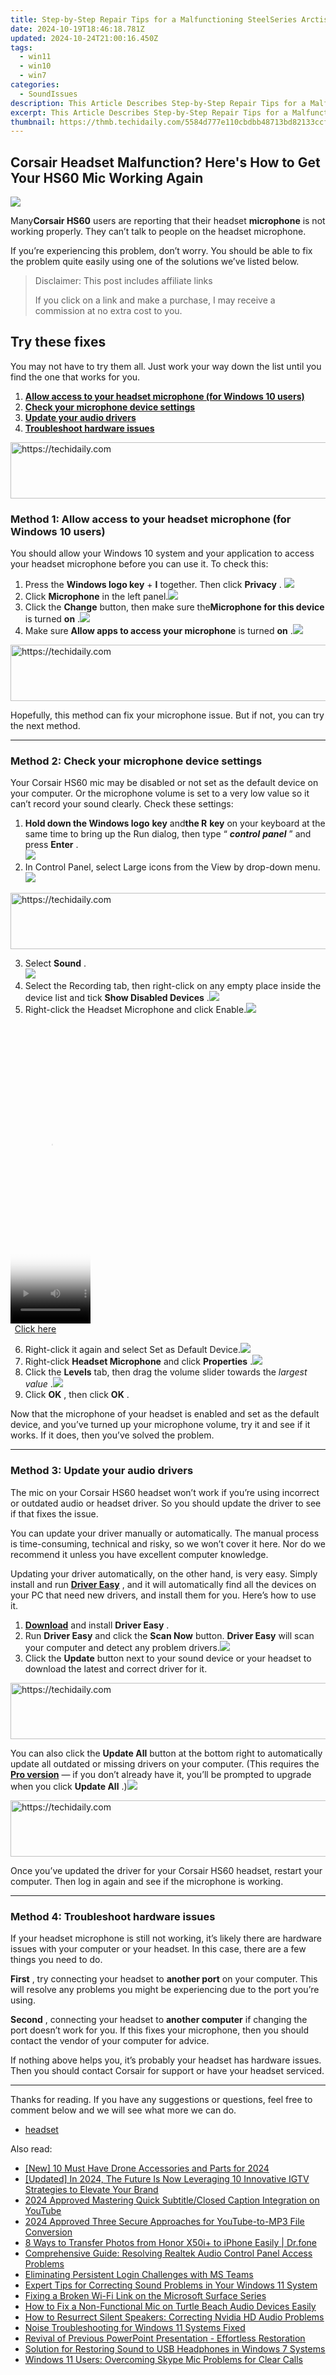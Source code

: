 ```yaml
---
title: Step-by-Step Repair Tips for a Malfunctioning SteelSeries Arctis Pro Headset Mic
date: 2024-10-19T18:46:18.781Z
updated: 2024-10-24T21:00:16.450Z
tags:
  - win11
  - win10
  - win7
categories:
  - SoundIssues
description: This Article Describes Step-by-Step Repair Tips for a Malfunctioning SteelSeries Arctis Pro Headset Mic
excerpt: This Article Describes Step-by-Step Repair Tips for a Malfunctioning SteelSeries Arctis Pro Headset Mic
thumbnail: https://thmb.techidaily.com/5584d777e110cbdbb48713bd82133ccfd2417ed4baa291781cd47c73ffc42e1f.jpeg
---
```


## Corsair Headset Malfunction? Here's How to Get Your HS60 Mic Working Again

![](https://images.drivereasy.com/wp-content/uploads/2019/07/corsair-hs60-1024x1024.jpg)

 Many**Corsair HS60** users are reporting that their headset **microphone** is not working properly. They can’t talk to people on the headset microphone.

 If you’re experiencing this problem, don’t worry. You should be able to fix the problem quite easily using one of the solutions we’ve listed below.

>  Disclaimer: This post includes affiliate links
>
>  If you click on a link and make a purchase, I may receive a commission at no extra cost to you.
>

## Try these fixes

 You may not have to try them all. Just work your way down the list until you find the one that works for you.

1. **[Allow access to your headset microphone (for Windows 10 users)](https://www.drivereasy.com/knowledge/fixed-corsair-hs60-mic-not-working/#m1)**
2. [](https://tools.techidaily.com/drivereasy/download/) **[Check your microphone device settings](https://tools.techidaily.com/drivereasy/download/)**
3. **[Update your audio drivers](https://tools.techidaily.com/drivereasy/download/)**
4. **[Troubleshoot hardware issues](https://tools.techidaily.com/drivereasy/download/)**

<!-- affiliate ads begin -->
<a href="https://aligracehair.sjv.io/c/5597632/1884002/19272" target="_top" id="1884002">
  <img src="//a.impactradius-go.com/display-ad/19272-1884002" border="0" alt="https://techidaily.com" width="728" height="90"/>
</a>
<img height="0" width="0" src="https://aligracehair.sjv.io/i/5597632/1884002/19272" style="position:absolute;visibility:hidden;" border="0" />
<!-- affiliate ads end -->

### Method 1: Allow access to your headset microphone (for Windows 10 users)

 You should allow your Windows 10 system and your application to access your headset microphone before you can use it. To check this:

1. Press the **Windows logo key** + **I** together. Then click **Privacy** . ![](https://images.drivereasy.com/wp-content/uploads/2019/07/2-7-1.jpg)
2. Click **Microphone** in the left panel.![](https://images.drivereasy.com/wp-content/uploads/2019/07/2.1-2.jpg)
3. Click the **Change** button, then make sure the**Microphone for this device** is turned **on** .![](https://images.drivereasy.com/wp-content/uploads/2019/07/2.2-2.jpg)
4. Make sure **Allow apps to access your microphone** is turned **on** .![](https://images.drivereasy.com/wp-content/uploads/2019/07/2.3.jpg)

<!-- affiliate ads begin -->
<a href="https://ephamedtechinc.pxf.io/c/5597632/2137205/26400" target="_top" id="2137205">
  <img src="//a.impactradius-go.com/display-ad/26400-2137205" border="0" alt="https://techidaily.com" width="728" height="90"/>
</a>
<img height="0" width="0" src="https://ephamedtechinc.pxf.io/i/5597632/2137205/26400" style="position:absolute;visibility:hidden;" border="0" />
<!-- affiliate ads end -->

 Hopefully, this method can fix your microphone issue. But if not, you can try the next method.

---

### Method 2: Check your microphone device settings

 Your Corsair HS60 mic may be disabled or not set as the default device on your computer. Or the microphone volume is set to a very low value so it can’t record your sound clearly. Check these settings:

1. **Hold down the Windows logo** **key**  and**the R** **key**  on your keyboard at the same time to bring up the Run dialog, then type “ _**control** **panel**_  ” and press **Enter** .  
![](https://images.drivereasy.com/wp-content/uploads/2019/07/control-panel1-1.jpg)
2. In Control Panel, select Large icons from the View by drop-down menu.![](https://images.drivereasy.com/wp-content/uploads/2019/07/1-12.jpg)

<!-- affiliate ads begin -->
<a href="https://dhgate.sjv.io/c/5597632/1172027/12108" target="_top" id="1172027">
  <img src="//a.impactradius-go.com/display-ad/12108-1172027" border="0" alt="https://techidaily.com" width="728" height="90"/>
</a>
<img height="0" width="0" src="https://dhgate.sjv.io/i/5597632/1172027/12108" style="position:absolute;visibility:hidden;" border="0" />
<!-- affiliate ads end -->

3. Select **Sound** .  
![](https://images.drivereasy.com/wp-content/uploads/2019/07/2-10.jpg)
4. Select the Recording tab, then right-click on any empty place inside the device list and tick **Show Disabled Devices** .![](https://images.drivereasy.com/wp-content/uploads/2019/07/img_5b4dc36f136c6.jpg)
5. Right-click the Headset Microphone and click Enable.![](https://images.drivereasy.com/wp-content/uploads/2019/07/img_5b4daac96f5e7.jpg)

<!-- affiliate ads begin -->
<span id="1975636">
					<video width="128" height="480" style="cursor:pointer"
           poster="//a.impactradius-go.com/display-clicktoplayimage/1975636.png"
           onclick="if(!this.playClicked){this.play();this.setAttribute('controls',true);this.playClicked=true;}">
	   <source src="//a.impactradius-go.com/display-ad/22993-1975636">
	   <img src="//a.impactradius-go.com/display-clicktoplayimage/1975636.png" style="border: none; height: 100%; width: 100%; object-fit: contain">
	</video>
	<div style="width:80px;text-align:center"><a href="javascript:window.open(decodeURIComponent('https%3A%2F%2Fhomestyler.sjv.io%2Fc%2F5597632%2F1975636%2F22993'), '_blank');void(0);">Click here</a></div>
</span>
<img height="0" width="0" src="https://imp.pxf.io/i/5597632/1975636/22993" style="position:absolute;visibility:hidden;" border="0" />
<!-- affiliate ads end -->

6. Right-click it again and select Set as Default Device.![](https://images.drivereasy.com/wp-content/uploads/2019/07/img_5b4dacbcd8e83.jpg)
7. Right-click **Headset Microphone** and click **Properties** .![](https://images.drivereasy.com/wp-content/uploads/2019/07/img_5b4dae7338d5d.jpg)
8. Click the **Levels** tab, then drag the volume slider towards the _largest value_ .![](https://images.drivereasy.com/wp-content/uploads/2019/07/img_5b4db71801655.jpg)
9. Click **OK** , then click **OK** .

 Now that the microphone of your headset is enabled and set as the default device, and you’ve turned up your microphone volume, try it and see if it works. If it does, then you’ve solved the problem.

---

### Method 3: Update your audio drivers

 The mic on your Corsair HS60 headset won’t work if you’re using incorrect or outdated audio or headset driver. So you should update the driver to see if that fixes the issue.

 You can update your driver manually or automatically. The manual process is time-consuming, technical and risky, so we won’t cover it here. Nor do we recommend it unless you have excellent computer knowledge.

 Updating your driver automatically, on the other hand, is very easy. Simply install and run **[Driver Easy](https://tools.techidaily.com/drivereasy/download/)**  , and it will automatically find all the devices on your PC that need new drivers, and install them for you. Here’s how to use it.

1. **[Download](https://tools.techidaily.com/drivereasy/download/)**  and install **Driver Easy** .
2. Run **Driver Easy** and click the **Scan Now** button. **Driver Easy** will scan your computer and detect any problem drivers.![](https://images.drivereasy.com/wp-content/uploads/2019/07/a5.jpg)
3. Click the **Update** button next to your sound device or your headset to download the latest and correct driver for it.  

<!-- affiliate ads begin -->
<a href="https://ephamedtechinc.pxf.io/c/5597632/2136623/26400" target="_top" id="2136623">
  <img src="//a.impactradius-go.com/display-ad/26400-2136623" border="0" alt="https://techidaily.com" width="728" height="90"/>
</a>
<img height="0" width="0" src="https://ephamedtechinc.pxf.io/i/5597632/2136623/26400" style="position:absolute;visibility:hidden;" border="0" />
<!-- affiliate ads end -->

 You can also click the **Update All** button at the bottom right to automatically update all outdated or missing drivers on your computer. (This requires the **[Pro version](https://tools.techidaily.com/drivereasy/download/)**  — if you don’t already have it, you’ll be prompted to upgrade when you click **Update All** .)![](https://images.drivereasy.com/wp-content/uploads/2019/07/a6-1.jpg)

<!-- affiliate ads begin -->
<a href="https://aligracehair.sjv.io/c/5597632/2047351/19272" target="_top" id="2047351">
  <img src="//a.impactradius-go.com/display-ad/19272-2047351" border="0" alt="https://techidaily.com" width="728" height="90"/>
</a>
<img height="0" width="0" src="https://aligracehair.sjv.io/i/5597632/2047351/19272" style="position:absolute;visibility:hidden;" border="0" />
<!-- affiliate ads end -->

 Once you’ve updated the driver for your Corsair HS60 headset, restart your computer. Then log in again and see if the microphone is working.

---

### Method 4: Troubleshoot hardware issues

 If your headset microphone is still not working, it’s likely there are hardware issues with your computer or your headset. In this case, there are a few things you need to do.

**First** , try connecting your headset to **another port** on your computer. This will resolve any problems you might be experiencing due to the port you’re using.

**Second** , connecting your headset to **another computer** if changing the port doesn’t work for you. If this fixes your microphone, then you should contact the vendor of your computer for advice.

 If nothing above helps you, it’s probably your headset has hardware issues. Then you should contact Corsair for support or have your headset serviced.

---

 Thanks for reading. If you have any suggestions or questions, feel free to comment below and we will see what more we can do.

* [headset](https://tools.techidaily.com/drivereasy/download/)

<ins class="adsbygoogle"
     style="display:block"
     data-ad-format="autorelaxed"
     data-ad-client="ca-pub-7571918770474297"
     data-ad-slot="1223367746"></ins>

<ins class="adsbygoogle"
     style="display:block"
     data-ad-client="ca-pub-7571918770474297"
     data-ad-slot="8358498916"
     data-ad-format="auto"
     data-full-width-responsive="true"></ins>

<span class="atpl-alsoreadstyle">Also read:</span>
<div><ul>
<li><a href="https://article-posts.techidaily.com/new-10-must-have-drone-accessories-and-parts-for-2024/"><u>[New] 10 Must Have Drone Accessories and Parts for 2024</u></a></li>
<li><a href="https://instagram-video-files.techidaily.com/updated-in-2024-the-future-is-now-leveraging-10-innovative-igtv-strategies-to-elevate-your-brand/"><u>[Updated] In 2024, The Future Is Now Leveraging 10 Innovative IGTV Strategies to Elevate Your Brand</u></a></li>
<li><a href="https://youtube-lab.techidaily.com/approved-mastering-quick-subtitleclosed-caption-integration-on-youtube/"><u>2024 Approved Mastering Quick Subtitle/Closed Caption Integration on YouTube</u></a></li>
<li><a href="https://youtube-blog.techidaily.com/approved-three-secure-approaches-for-youtube-to-mp3-file-conversion/"><u>2024 Approved Three Secure Approaches for YouTube-to-MP3 File Conversion</u></a></li>
<li><a href="https://blog-min.techidaily.com/8-ways-to-transfer-photos-from-honor-x50iplus-to-iphone-easily-drfone-by-drfone-transfer-from-android-transfer-from-android/"><u>8 Ways to Transfer Photos from Honor X50i+ to iPhone Easily | Dr.fone</u></a></li>
<li><a href="https://sound-issues.techidaily.com/comprehensive-guide-resolving-realtek-audio-control-panel-access-problems/"><u>Comprehensive Guide: Resolving Realtek Audio Control Panel Access Problems</u></a></li>
<li><a href="https://win11.techidaily.com/eliminating-persistent-login-challenges-with-ms-teams/"><u>Eliminating Persistent Login Challenges with MS Teams</u></a></li>
<li><a href="https://sound-issues.techidaily.com/expert-tips-for-correcting-sound-problems-in-your-windows-11-system/"><u>Expert Tips for Correcting Sound Problems in Your Windows 11 System</u></a></li>
<li><a href="https://tech-recovery.techidaily.com/fixing-a-broken-wi-fi-link-on-the-microsoft-surface-series/"><u>Fixing a Broken Wi-Fi Link on the Microsoft Surface Series</u></a></li>
<li><a href="https://sound-issues.techidaily.com/how-to-fix-a-non-functional-mic-on-turtle-beach-audio-devices-easily/"><u>How to Fix a Non-Functional Mic on Turtle Beach Audio Devices Easily</u></a></li>
<li><a href="https://sound-issues.techidaily.com/how-to-resurrect-silent-speakers-correcting-nvidia-hd-audio-problems/"><u>How to Resurrect Silent Speakers: Correcting Nvidia HD Audio Problems</u></a></li>
<li><a href="https://sound-issues.techidaily.com/noise-troubleshooting-for-windows-11-systems-fixed/"><u>Noise Troubleshooting for Windows 11 Systems Fixed</u></a></li>
<li><a href="https://win-help.techidaily.com/revival-of-previous-powerpoint-presentation-effortless-restoration/"><u>Revival of Previous PowerPoint Presentation - Effortless Restoration</u></a></li>
<li><a href="https://sound-issues.techidaily.com/solution-for-restoring-sound-to-usb-headphones-in-windows-7-systems/"><u>Solution for Restoring Sound to USB Headphones in Windows 7 Systems</u></a></li>
<li><a href="https://sound-issues.techidaily.com/windows-11-users-overcoming-skype-mic-problems-for-clear-calls/"><u>Windows 11 Users: Overcoming Skype Mic Problems for Clear Calls</u></a></li>
</ul></div>

